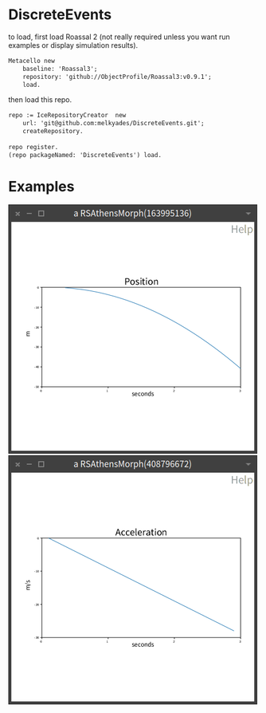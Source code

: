 # DiscreteEvents

to load, first load Roassal 2 (not really required unless you want run examples or display simulation results).

```
Metacello new
    baseline: 'Roassal3';
    repository: 'github://ObjectProfile/Roassal3:v0.9.1';
    load.
```

then load this repo.

```
repo := IceRepositoryCreator  new
	url: 'git@github.com:melkyades/DiscreteEvents.git';
	createRepository.

repo register.
(repo packageNamed: 'DiscreteEvents') load.
```

# Examples

![Position](docs/images/position.png?raw=true "Position") ![Acceleration](docs/images/acceleration.png?raw=true "Acceleration")

